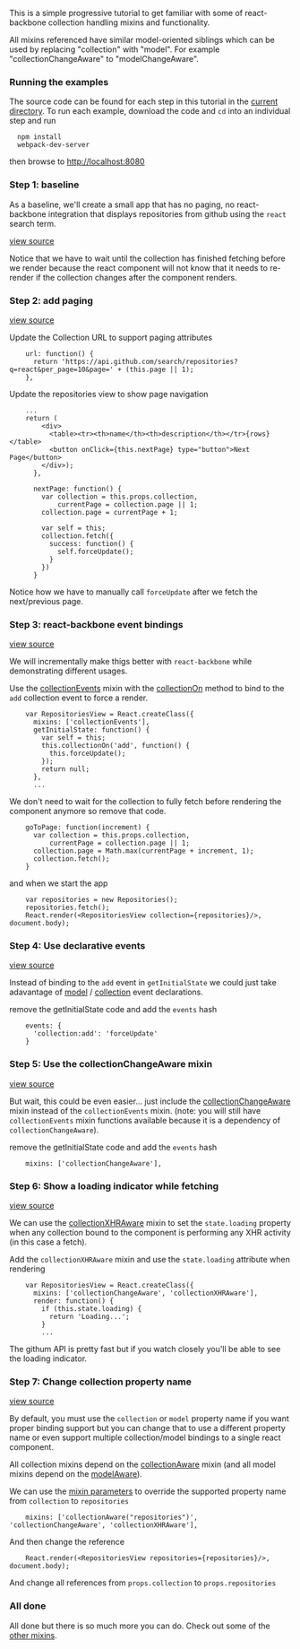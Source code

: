 This is a simple progressive tutorial to get familiar with some of react-backbone collection handling mixins and functionality.

All mixins referenced have similar model-oriented siblings which can be used by replacing "collection" with "model".  For example "collectionChangeAware" to "modelChangeAware".

### Running the examples
The source code can be found for each step in this tutorial in the [current directory](./).  To run each example, download the code and ```cd``` into an individual step and run

```
  npm install
  webpack-dev-server
```

then browse to [http://localhost:8080](http://localhost:8080)


### Step 1: baseline

As a baseline, we'll create a small app that has no paging, no react-backbone integration that displays repositories from github using the ```react``` search term.

[view source](./step1/example.js)

Notice that we have to wait until the collection has finished fetching before we render because the react component will not know that it needs to re-render if the collection changes after the component renders.


### Step 2: add paging

[view source](./step2/example.js)

Update the Collection URL to support paging attributes

```
    url: function() {
      return 'https://api.github.com/search/repositories?q=react&per_page=10&page=' + (this.page || 1);
    },
```

Update the repositories view to show page navigation

```
    ...
    return (
        <div>
          <table><tr><th>name</th><th>description</th></tr>{rows}</table>
          <button onClick={this.nextPage} type="button">Next Page</button>
        </div>);
      },

      nextPage: function() {
        var collection = this.props.collection,
            currentPage = collection.page || 1;
        collection.page = currentPage + 1;

        var self = this;
        collection.fetch({
          success: function() {
            self.forceUpdate();
          }
        })
      }
```

Notice how we have to manually call ```forceUpdate``` after we fetch the next/previous page.


### Step 3: react-backbone event bindings

[view source](./step3/example.js)

We will incrementally make thigs better with ```react-backbone``` while demonstrating different usages.

Use the [collectionEvents](http://jhudson8.github.io/fancydocs/index.html#project/jhudson8/react-backbone/snippet/package/collectionEvents?focus=outline) mixin with the [collectionOn](http://jhudson8.github.io/fancydocs/index.html#project/jhudson8/react-backbone/snippet/method/collectionEvents/collectionOn?focus=outline) method to bind to the ```add``` collection event to force a render.

```
    var RepositoriesView = React.createClass({
      mixins: ['collectionEvents'],
      getInitialState: function() {
        var self = this;
        this.collectionOn('add', function() {
          this.forceUpdate();
        });
        return null;
      },
      ...
```

We don't need to wait for the collection to fully fetch before rendering the component anymore so remove that code.

```
    goToPage: function(increment) {
      var collection = this.props.collection,
          currentPage = collection.page || 1;
      collection.page = Math.max(currentPage + increment, 1);
      collection.fetch();
    }
```

and when we start the app

```
    var repositories = new Repositories();
    repositories.fetch();
    React.render(<RepositoriesView collection={repositories}/>, document.body);
```


### Step 4: Use declarative events

[view source](./step4/example.js)

Instead of binding to the ```add``` event in ```getInitialState``` we could just take adavantage of [model](http://jhudson8.github.io/fancydocs/index.html#project/jhudson8/react-backbone/snippet/package/modelEvents?focus=outline) / [collection](http://jhudson8.github.io/fancydocs/index.html#project/jhudson8/react-backbone/snippet/package/collectionEvents?focus=outline) event declarations.

remove the getInitialState code and add the ```events``` hash

```
    events: {
      'collection:add': 'forceUpdate'
    }
```


### Step 5: Use the collectionChangeAware mixin

[view source](./step5/example.js)

But wait, this could be even easier... just include the [collectionChangeAware](http://jhudson8.github.io/fancydocs/index.html#project/jhudson8/react-backbone/snippet/package/collectionChangeAware?focus=outline) mixin instead of the ```collectionEvents``` mixin.  (note: you will still have ```collectionEvents``` mixin functions available because it is a dependency of ```collectionChangeAware```).

remove the getInitialState code and add the ```events``` hash

```
    mixins: ['collectionChangeAware'],
```


### Step 6: Show a loading indicator while fetching

[view source](./step6/example.js)

We can use the [collectionXHRAware](http://jhudson8.github.io/fancydocs/index.html#project/jhudson8/react-backbone/snippet/package/collectionXHRAware?focus=outline) mixin to set the ```state.loading``` property when any collection bound to the component is performing any XHR activity (in this case a fetch).

Add the ```collectionXHRAware``` mixin and use the ```state.loading``` attribute when rendering

```
    var RepositoriesView = React.createClass({
      mixins: ['collectionChangeAware', 'collectionXHRAware'],
      render: function() {
        if (this.state.loading) {
          return 'Loading...';
        }
        ...
```

The githum API is pretty fast but if you watch closely you'll be able to see the loading indicator.


### Step 7: Change collection property name

[view source](./step7/example.js)

By default, you must use the ```collection``` or ```model``` property name if you want proper binding support but you can change that to use a different property name or even support multiple collection/model bindings to a single react component.

All collection mixins depend on the [collectionAware](http://jhudson8.github.io/fancydocs/index.html#project/jhudson8/react-backbone/snippet/package/collectionAware?focus=outline) mixin (and all model mixins depend on the [modelAware](http://jhudson8.github.io/fancydocs/index.html#project/jhudson8/react-backbone/snippet/package/modelAware?focus=outline)).

We can use the [mixin parameters](http://jhudson8.github.io/fancydocs/index.html#project/jhudson8/react-backbone/bundle/jhudson8/react-mixin-manager/section/Advanced%20Features/Mixins%20With%20Parameters?focus=outline) to override the supported property name from ```collection``` to ```repositories```

```
    mixins: ['collectionAware("repositories")', 'collectionChangeAware', 'collectionXHRAware'],
```

And then change the reference

```
    React.render(<RepositoriesView repositories={repositories}/>, document.body);
```

And change all references from ```props.collection``` to ```props.repositories```


### All done

All done but there is so much more you can do.  Check out some of the [other mixins](http://jhudson8.github.io/fancydocs/index.html#project/jhudson8/react-backbone/api/Mixins?focus=outline).
